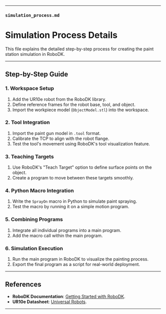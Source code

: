 
---

### **`simulation_process.md`**

# **Simulation Process Details**

This file explains the detailed step-by-step process for creating the paint station simulation in RoboDK.

---

## **Step-by-Step Guide**

### **1. Workspace Setup**
1. Add the UR10e robot from the RoboDK library.
2. Define reference frames for the robot base, tool, and object.
3. Import the workpiece model (`ObjectModel.stl`) into the workspace.

### **2. Tool Integration**
1. Import the paint gun model in `.tool` format.
2. Calibrate the TCP to align with the robot flange.
3. Test the tool's movement using RoboDK's tool visualization feature.

### **3. Teaching Targets**
1. Use RoboDK's "Teach Target" option to define surface points on the object.
2. Create a program to move between these targets smoothly.

### **4. Python Macro Integration**
1. Write the `SprayOn` macro in Python to simulate paint spraying.
2. Test the macro by running it on a simple motion program.

### **5. Combining Programs**
1. Integrate all individual programs into a main program.
2. Add the macro call within the main program.

### **6. Simulation Execution**
1. Run the main program in RoboDK to visualize the painting process.
2. Export the final program as a script for real-world deployment.

---

## **References**

- **RoboDK Documentation**: [Getting Started with RoboDK](https://robodk.com/doc).
- **UR10e Datasheet**: [Universal Robots](https://www.universal-robots.com).

---
